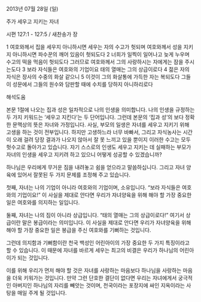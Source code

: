 2013년 07월 28일 (일)

주가 세우고 지키는 자녀



시편 127:1 - 127:5 / 새찬송가  장


1 여호와께서 집을 세우지 아니하시면 세우는 자의 수고가 헛되며 여호와께서 성을 지키지 아니하시면 파수꾼의 깨어 있음이 헛되도다
2 너희가 일찍이 일어나고 늦게 누우며 수고의 떡을 먹음이 헛되도다 그러므로 여호와께서 그의 사랑하시는 자에게는 잠을 주시는도다
3 보라 자식들은 여호와의 기업이요 태의 열매는 그의 상급이로다
4 젊은 자의 자식은 장사의 수중의 화살 같으니
5 이것이 그의 화살통에 가득한 자는 복되도다 그들이 성문에서 그들의 원수와 담판할 때에 수치를 당하지 아니하리로다

해석도움





본문 1절에 나오는 집과 성은 일차적으로 나의 인생을 의미합니다. 나의 인생을 규정하는 두 가지 키워드는 ‘세우고 지킨다’는 두 단어입니다. 그런데 본문의 ‘집과 성’의 보다 정확한 문맥상의 뜻은 자녀와 가정입니다. 사실, 부모의 일생은 자녀를 세우고 지키기 위해 고생을 하는 것이 전부입니다. 하지만 고생하느라 너무 바빠서, 그리고 자식농사는 시간이 오래 걸려 당장 결과가 나오지 않아서 잘 못 느끼고 있을 뿐이지 이러한 수고는 모두 헛수고로 돌아가고 있습니다. 자기 스스로의 인생도 세우고 지키는 데 실패하는 부모가 자녀의 인생을 세우고 지키려 하고 있으니 어떻게 성공할 수 있겠습니까? 

하나님은 우리에게 무거운 짐을 내려놓고 쉼을 얻으라고 말씀하십니다. 그리고 자녀 양육에 있어서 잘못된 두 가지 문제를 조정해 주고 있습니다. 

첫째, 자녀는 나의 기업이 아니라 여호와의 기업이며, 소유입니다. “보라 자식들은 여호와의 기업이요!” 이 사실을 제대로 안다면 우리가 자녀양육을 위해 해야 할 가장 중요한 일은 여호와를 의지하는 일입니다. 

둘째, 자녀는 나의 짐이 아니라 상급입니다. “태의 열매는 그의 상급이로다!” 여기서 상급이란 말은 봉급이라는 의미입니다. 이 사실을 제대로 안다면 우리가 자녀양육을 위해 해야 할 가장 중요한 일은 봉급을 주신 여호와를 기뻐하는 것입니다.  

그런데 의지함과 기뻐함이란 천국 백성인 어린아이의 가장 중요한 두 가지 특징이라고 할 수 있습니다. 이 때문에 자녀를 바르게 세우는 최고의 비결은 우리가 하나님의 어린아이가 되는 것입니다. 

이를 위해 우리가 먼저 해야 할 것은 자녀를 사랑하는 마음보다 하나님을 사랑하는 마음을 더욱 키워가는 것입니다. 만약 그런 단호한 결단이 없다면 우리는 자녀에게서 궁극적인 아버지인 하나님의 자리를 빼앗는 것이며, 천국이라는 포장지에 싸인 지옥이라는 사탕을 매일 주게 될 것입니다.